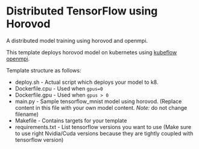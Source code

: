 # Distributed TensorFlow using Horovod

A distributed model training using horovod and openmpi.

This template deploys horovod model on kubernetes using [kubeflow openmpi](https://github.com/kubeflow/kubeflow/blob/master/kubeflow/openmpi/README.md).

Template structure as follows:

* deploy.sh - Actual script which deploys your model to k8.
* Dockerfile.cpu - Used when `gpus=0`
* Dockerfile.gpu - Used when `gpus > 0`
* main.py - Sample tensorflow_mnist model using horovod. (Replace content in this file with your own model content. *Note:* do not change filename)
* Makefile - Contains targets for your template
* requirements.txt - List tensorflow versions you want to use (Make sure to use right Nvidia/Cuda versions
        because they are tightly coupled with tensorflow version)

